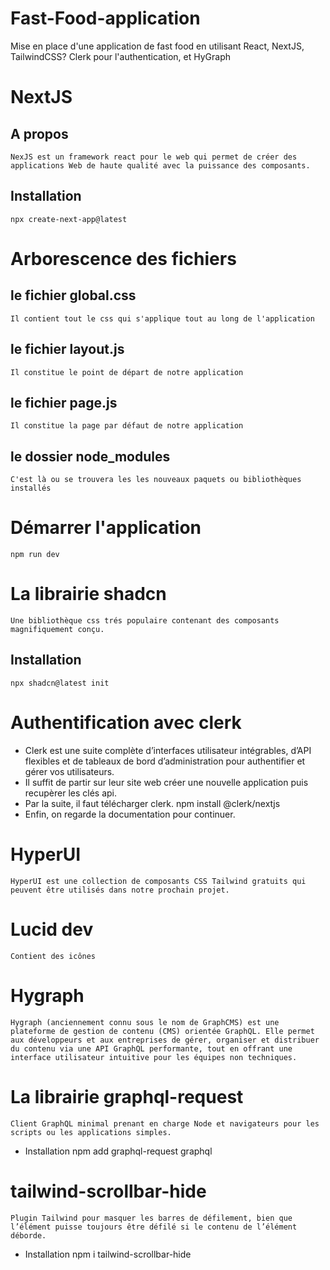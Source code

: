 # Fast-Food-application
Mise en place d'une application de fast food en utilisant React, NextJS, TailwindCSS? Clerk pour l'authentication, et HyGraph

# NextJS
## A propos
    NexJS est un framework react pour le web qui permet de créer des applications Web de haute qualité avec la puissance des composants.
## Installation
    npx create-next-app@latest

# Arborescence des fichiers
## le fichier global.css
    Il contient tout le css qui s'applique tout au long de l'application
## le fichier layout.js
    Il constitue le point de départ de notre application
## le fichier page.js
    Il constitue la page par défaut de notre application
## le dossier node_modules
    C'est là ou se trouvera les les nouveaux paquets ou bibliothèques installés
    
# Démarrer l'application
    npm run dev

# La librairie shadcn
    Une bibliothèque css trés populaire contenant des composants magnifiquement conçu.
## Installation
    npx shadcn@latest init
 
# Authentification avec clerk
   * Clerk est une suite complète d’interfaces utilisateur intégrables, d’API flexibles et de tableaux de bord d’administration pour authentifier et gérer vos utilisateurs.
   * Il suffit de partir sur leur site web créer une nouvelle application puis recupèrer les clés api.
   * Par la suite, il faut télécharger clerk.
    npm install @clerk/nextjs
   * Enfin, on regarde la documentation pour continuer.

# HyperUI
    HyperUI est une collection de composants CSS Tailwind gratuits qui peuvent être utilisés dans notre prochain projet.

# Lucid dev
    Contient des icônes

# Hygraph
    Hygraph (anciennement connu sous le nom de GraphCMS) est une plateforme de gestion de contenu (CMS) orientée GraphQL. Elle permet aux développeurs et aux entreprises de gérer, organiser et distribuer du contenu via une API GraphQL performante, tout en offrant une interface utilisateur intuitive pour les équipes non techniques.

# La librairie graphql-request
    Client GraphQL minimal prenant en charge Node et navigateurs pour les scripts ou les applications simples.
 * Installation 
    npm add graphql-request graphql

#   tailwind-scrollbar-hide
    Plugin Tailwind pour masquer les barres de défilement, bien que l’élément puisse toujours être défilé si le contenu de l’élément déborde.
 * Installation 
    npm i tailwind-scrollbar-hide